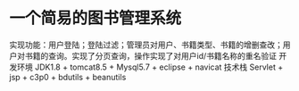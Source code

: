 # 一个简易的图书管理系统
实现功能：用户登陆；登陆过滤；管理员对用户、书籍类型、书籍的增删查改；用户对书籍的查询。实现了分页查询，操作实现了对用户id/书籍名称的重名验证
开发环境
JDK1.8 + tomcat8.5 + Mysql5.7 + eclipse + navicat
技术栈
Servlet + jsp + c3p0 + bdutils + beanutils
